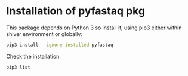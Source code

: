 # Installation of pyfastaq pkg
This package depends on Python 3 so install it, using pip3 either within shiver environment or globally:

```sh
pip3 install --ignore-installed pyfastaq
```
Check the installation:
```sh
pip3 list
```
